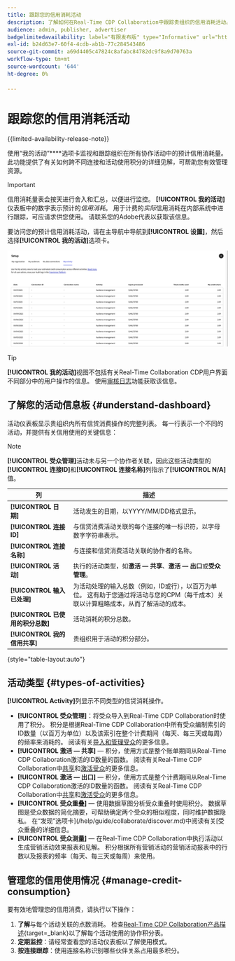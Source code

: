 ```yaml
---
title: 跟踪您的信用消耗活动
description: 了解如何在Real-Time CDP Collaboration中跟踪贵组织的信用消耗活动。
audience: admin, publisher, advertiser
badgelimitedavailability: label="有限发布版" type="Informative" url="https://helpx.adobe.com/legal/product-descriptions/real-time-customer-data-platform-collaboration.html newtab=true"
exl-id: b24d63e7-60f4-4cdb-ab1b-77c284543486
source-git-commit: a69d4405c47824c8afabc84782dc9f8a9d70763a
workflow-type: tm+mt
source-wordcount: '644'
ht-degree: 0%

---
```


# 跟踪您的信用消耗活动

{{limited-availability-release-note}}

使用“我的活动”****&#x200B;选项卡监视和跟踪组织在所有协作活动中的预计信用消耗量。 此功能提供了有关如何跨不同连接和活动使用积分的详细见解，可帮助您有效管理资源。

>[!IMPORTANT]
>
>信用消耗量表会按天进行舍入和汇总，以便进行监控。 **[!UICONTROL 我的活动]**&#x200B;仪表板中的数字表示预计的&#x200B;*信用消耗*。 用于计费的&#x200B;*实际*&#x200B;信用消耗在内部系统中进行跟踪，可应请求供您使用。 请联系您的Adobe代表以获取该信息。

要访问您的预计信用消耗活动，请在主导航中导航到&#x200B;**[!UICONTROL 设置]**，然后选择&#x200B;**[!UICONTROL 我的活动]**&#x200B;选项卡。

![我的活动信息板显示信用消耗详细信息](/help/assets/setup/my-activity-credits/activity-dashboard.png)

>[!TIP]
>
>**[!UICONTROL 我的活动]**&#x200B;视图不包括有关Real-Time Collaboration CDP用户界面不同部分中的用户操作的信息。 使用[审核日志](/help/guide/setup/audit-logs.md)功能获取该信息。

## 了解您的活动信息板 {#understand-dashboard}

活动仪表板显示贵组织内所有信贷消费操作的完整列表。 每一行表示一个不同的活动，并提供有关信用使用的关键信息：

>[!NOTE]
>
>**[!UICONTROL 受众管理]**&#x200B;活动未与另一个协作者关联，因此这些活动类型的&#x200B;**[!UICONTROL 连接ID]**&#x200B;和&#x200B;**[!UICONTROL 连接名称]**&#x200B;列指示了&#x200B;**[!UICONTROL N/A]**&#x200B;值。

| 列 | 描述 |
|------------|--------------|
| **[!UICONTROL 日期]** | 活动发生的日期，以YYYY/MM/DD格式显示。 |
| **[!UICONTROL 连接ID]** | 与信贷消费活动关联的每个连接的唯一标识符，以字母数字字符串表示。 |
| **[!UICONTROL 连接名称]** | 与连接和信贷消费活动关联的协作者的名称。 |
| **[!UICONTROL 活动]** | 执行的活动类型，如&#x200B;**激活 — 共享**、**激活 — 出口**&#x200B;或&#x200B;**受众管理**。 |
| **[!UICONTROL 输入已处理]** | 为活动处理的输入总数（例如，ID或行），以百万为单位。 这有助于您通过将活动与您的CPM（每千成本）关联以计算粗略成本，从而了解活动的成本。 |
| **[!UICONTROL 已使用的积分总数]** | 活动消耗的积分总数。 |
| **[!UICONTROL 我的信用共享]** | 贵组织用于活动的积分部分。 |

{style="table-layout:auto"}

## 活动类型 {#types-of-activities}

**[!UICONTROL Activity]**&#x200B;列显示不同类型的信贷消耗操作。

* **[!UICONTROL 受众管理]**：将受众导入到Real-Time CDP Collaboration时使用了积分。 积分是根据Real-Time CDP Collaboration中所有受众编制索引的ID数量（以百万为单位）以及该索引在整个计费期间（每天、每三天或每周）的频率来消耗的。 阅读有关[导入和管理受众](/help/guide/setup/onboard-audiences.md)的更多信息。
* **[!UICONTROL 激活 — 共享]** — 积分，使用方式是整个账单期间从Real-Time CDP Collaboration激活的ID数量的函数。 阅读有关Real-Time CDP Collaboration中[共享](/help/guide/collaborate/share.md)和[激活受众](/help/guide/collaborate/activate.md)的更多信息。
* **[!UICONTROL 激活 — 出口]** — 积分，使用方式是整个计费期间从Real-Time CDP Collaboration激活的ID数量的函数。 阅读有关Real-Time CDP Collaboration中[共享](/help/guide/collaborate/share.md)和[激活受众](/help/guide/collaborate/activate.md)的更多信息。
* **[!UICONTROL 受众重叠]** — 使用数据草图分析受众重叠时使用积分。 数据草图是受众数据的简化摘要，可帮助确定两个受众的相似程度，同时维护数据隐私。 在“发现”选项卡](/help/guide/collaborate/discover.md)中阅读有关[受众重叠的详细信息。
* **[!UICONTROL 受众测量]** — 在Real-Time CDP Collaboration中执行活动以生成营销活动效果报表和见解。 积分根据所有营销活动的营销活动报表中的行数以及报表的频率（每天、每三天或每周）来使用。


<!--

**[!UICONTROL Audience Overlaps]** – Credits are consumed as a function of the number of matched IDs across 2 or more shared audiences throughout the billing period. Read more about [audience overlaps in the discover tab](/help/guide/collaborate/discover.md).

Collaboration Measurement – Credits are consumed as a function of the number of rows existing in campaign reports across all campaigns, and the frequency of that reporting (daily, every three days, or weekly).

-->


## 管理您的信用使用情况 {#manage-credit-consumption}

要有效地管理您的信用消费，请执行以下操作：

1. **了解**&#x200B;与每个活动关联的点数消耗。 检查[Real-Time CDP Collaboration产品描述](https://helpx.adobe.com/legal/product-descriptions/real-time-customer-data-platform-collaboration.html){target=_blank}以了解每个活动使用的协作积分表。
2. **定期监控**：请经常查看您的活动仪表板以了解使用模式。
3. **按连接跟踪**：使用连接名称识别哪些伙伴关系占用最多积分。

<!--

## Pagination and navigation

The activity list is paginated to improve performance and readability. Use the navigation controls at the bottom of the table to move between pages and adjust how many records you can view at once.

-->
